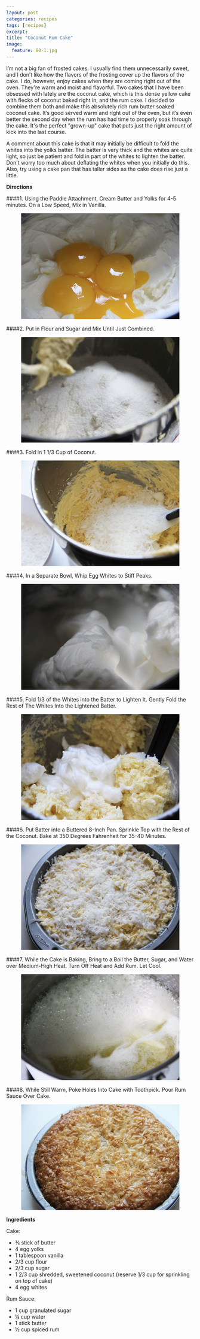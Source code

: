 ```yaml
---
layout: post
categories: recipes
tags: [recipes]
excerpt: 
title: "Coconut Rum Cake"
image:
  feature: 80-1.jpg
---
```


I’m not a big fan of frosted cakes. I usually find them unnecessarily sweet, and I don’t like how the flavors of the frosting cover up the flavors of the cake.  I do, however, enjoy cakes when they are coming right out of the oven.  They're warm and moist and flavorful.  Two  cakes that I have been obsessed with lately are the coconut cake, which is this dense yellow cake with flecks of coconut baked right in, and the rum cake.  I decided to combine them both and make this absolutely rich rum butter soaked coconut cake.  It’s good served warm and right out of the oven, but it’s even better the second day when the rum has had time to properly soak through the cake.  It's the perfect "grown-up" cake that puts just the right amount of kick into the last course.

A comment about this cake is that it may initially be difficult to fold the whites into the yolks batter.  The batter is very thick and the whites are quite light, so just be patient and fold in part of the whites to lighten the batter.  Don't worry too much about deflating the whites when you initially do this.  Also, try using a cake pan that has taller sides as the cake does rise just a little.

**Directions**

####1. Using the Paddle Attachment, Cream Butter and Yolks for 4-5 minutes. On a Low Speed, Mix in Vanilla.
<figure> <img src='/images/80-3.jpg'> </figure>
####2. Put in Flour and Sugar and Mix Until Just Combined.
<figure> <img src='/images/80-4.jpg'> </figure>
####3. Fold in 1 1/3 Cup of Coconut.
<figure> <img src='/images/80-5.jpg'> </figure>
####4. In a Separate Bowl, Whip Egg Whites to Stiff Peaks.
<figure> <img src='/images/80-6.jpg'> </figure>
####5. Fold 1/3 of the Whites into the Batter to Lighten It.  Gently Fold the Rest of The Whites Into the Lightened Batter.
<figure> <img src='/images/80-7.jpg'> </figure>
####6. Put Batter into a Buttered 8-Inch Pan.  Sprinkle Top with the Rest of the Coconut.  Bake at 350 Degrees Fahrenheit for 35-40 Minutes.
<figure> <img src='/images/80-8.jpg'> </figure>
####7. While the Cake is Baking, Bring to a Boil the Butter, Sugar, and Water over Medium-High Heat.  Turn Off Heat and Add Rum.  Let Cool.
<figure> <img src='/images/80-9.jpg'> </figure>
####8. While Still Warm, Poke Holes Into Cake with Toothpick.  Pour Rum Sauce Over Cake.
<figure> <img src='/images/80-11.jpg'> </figure>


<section class='recipe'>
<p><strong>Ingredients</strong></p>

<p>Cake:</p>

<ul><li>¾ stick of butter</li><li>4 egg yolks</li><li>1 tablespoon vanilla</li><li>2/3 cup flour</li><li>2/3 cup sugar</li><li>1 2/3 cup shredded, sweetened coconut (reserve 1/3 cup for sprinkling on top of cake)</li><li>4 egg whites</li></ul>

<p>Rum Sauce:</p>

<ul><li>1 cup granulated sugar</li><li>¼  cup water</li><li>1 stick butter</li><li>½ cup spiced rum </li></ul></section>